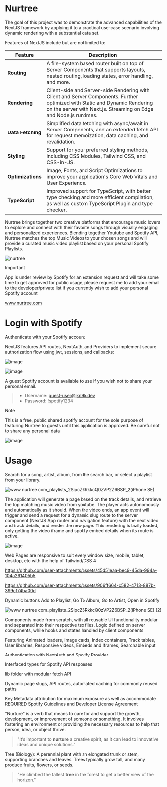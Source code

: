# Nurtree 

The goal of this project was to demonstrate the advanced capabilities of the NextJS framework by applying it to a practical use-case scenario involving dynamic rendering with a substantial data set.

Features of NextJS include but are not limited to:

| **Feature**       | **Description**                                                                                                                                                |
|--------------------|----------------------------------------------------------------------------------------------------------------------------------------------------------------|
| **Routing**        | A file-system based router built on top of Server Components that supports layouts, nested routing, loading states, error handling, and more.                |
| **Rendering**      | Client-side and Server-side Rendering with Client and Server Components. Further optimized with Static and Dynamic Rendering on the server with Next.js. Streaming on Edge and Node.js runtimes. |
| **Data Fetching**  | Simplified data fetching with async/await in Server Components, and an extended fetch API for request memoization, data caching, and revalidation.            |
| **Styling**        | Support for your preferred styling methods, including CSS Modules, Tailwind CSS, and CSS-in-JS.                                                               |
| **Optimizations**  | Image, Fonts, and Script Optimizations to improve your application's Core Web Vitals and User Experience.                                                     |
| **TypeScript**     | Improved support for TypeScript, with better type checking and more efficient compilation, as well as custom TypeScript Plugin and type checker.              |

Nurtree brings together two creative platforms that encourage music lovers to explore and connect with their favorite songs through visually engaging and personalized experiences.
Blending together Youtube and Spotify API, Nurtree matches the top Music Videos to your chosen songs and will provide a curated music video playlist based on your personal Spotify Playlists. 

![nurtree](https://github.com/user-attachments/assets/8baa728f-1faa-4b67-97f7-076465fc868a)

> [!IMPORTANT]
> App is under review by Spotify for an extension request and will take some time to get approved for public usage, please request me to add your email to the developer/private list if you currently wish to add your personal Spotify account

www.nurtree.com

# Login with Spotify
Authenticate with your Spotify account

NextJS features API routes, NextAuth, and Providers to implement secure authorization flow using jwt, sessions, and callbacks:

![image](https://github.com/user-attachments/assets/7ff8ce0a-bb8a-44af-bede-dd44acee98eb)

![image](https://github.com/user-attachments/assets/08a5e8ba-28a0-4579-a547-864efd341922)


A guest Spotify account is available to use if you wish not to share your personal email.
  > - Username: guest-user@jkn95.dev
  > - Password: !spotify1234

> [!NOTE]
> This is a free, public shared spotify account for the sole purpose of featuring Nurtree to guests until this application is approved. Be careful not to share any personal data

![image](https://github.com/user-attachments/assets/24a097af-402a-47c0-993b-1abd5a9c7a3a)

# Usage
Search for a song, artist, album, from the search bar, or select a playlist from your library. 

![www nurtree com_playlists_2SipcZ6RkkcQ0zVP2Z6BSP_2(iPhone SE)](https://github.com/user-attachments/assets/3fa97a5f-4a66-4f40-9b08-5e89385bb0df)

The application will generate a page based on the track details, and retrieve the top matching music video from youtube. The player acts autonomously and automatically as it should. When the video ends, an app event will trigger and send a request for a dynamic slug route to the server component (NextJS App router and navigation feature) with the next video and track details, and render the new page. This rendering is lazily loaded, only getting the video iframe and spotify embed details when its route is active.

![image](https://github.com/user-attachments/assets/f8572468-e5aa-4003-ba71-df79429cf63b)

Web Pages are responsive to suit every window size, mobile, tablet, desktop, etc with the help of Tailwind/CSS 4

https://github.com/user-attachments/assets/45d51eaa-bec9-45da-994a-104a261405b5

https://github.com/user-attachments/assets/906ff664-c582-4713-887b-399cf74ba00d

Dynamic buttons Add to Playlist, Go To Album, Go to Artist, Open in Spotify

![www nurtree com_playlists_2SipcZ6RkkcQ0zVP2Z6BSP_2(iPhone SE) (2)](https://github.com/user-attachments/assets/cdda68b2-d567-4074-9ba4-0c008bc00b43)

Components made from scratch, with all reusable UI functionality modular and separated into their respective tsx files. Logic defined on server components, while hooks and states handled by client components

Featuring Animated loaders, Image cards, Index containers, Track tables, User libraries, Responsive videos, Embeds and Iframes, Searchable input

Authentication with NextAuth and Spotify Provider

Interfaced types for Spotify API responses

lib folder with modular fetch API

Dynamic page slugs, API routes, automated caching for commonly reused paths

Key Metadata attribution for maximum exposure as well as accommodate REQUIRED Spotify Guidelines and Developer License Agreement

"Nurture" is a verb that means to care for and support the growth, development, or improvement of someone or something. It involves fostering an environment or providing the necessary resources to help that person, idea, or object thrive.
> "It’s important to **nurture** a creative spirit, as it can lead to innovative ideas and unique solutions."

Tree (Biology): A perennial plant with an elongated trunk or stem, supporting branches and leaves. Trees typically grow tall, and many produce fruits, flowers, or seeds.
> "He climbed the tallest **tree** in the forest to get a better view of the horizon."


